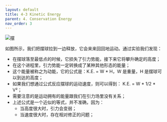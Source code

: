 ```yaml
---
layout: default
title: 4-3 Kinetic Energy
parent: 4. Conservation Energy
nav_order: 3
---
```

![摆]({{"/assets/volume-1/fig-4-7.png"|relative_url}})

如图所示，我们把摆球拉到一边释放，它会来来回回地运动。通过实验我们发现：
- 在摆球落至最低点的时候，它损失了引力势能，接下来它将攀升确定的高度；
- 在这个进程里，引力势能一定转换成了某种其他形态的能量；
- 这个能量被称之为动能，它的公式是：K.E. = W * H，W 是重量，H 是摆球可以到达的高度；
- 如果我们想通过公式反应摆球的运动速度，则可以得到： K.E. = W * 1/2 * V²；
- 需要注意的是运动拥有的能量跟我们在引力场里没有关系；
- 上述公式是一个近似的等式，并不准确，因为：
  - 当高度很大时，引力会变弱；
  - 当速度很大时，存在相对修正的问题；
